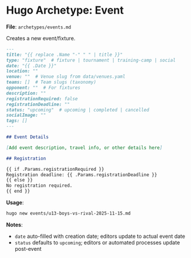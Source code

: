 # Hugo Archetype: Event

**File**: `archetypes/events.md`

Creates a new event/fixture.

```markdown
---
title: "{{ replace .Name "-" " " | title }}"
type: "fixture"  # fixture | tournament | training-camp | social
date: "{{ .Date }}"
location: ""
venue: ""  # Venue slug from data/venues.yaml
teams: []  # Team slugs (taxonomy)
opponent: ""  # For fixtures
description: ""
registrationRequired: false
registrationDeadline: ""
status: "upcoming"  # upcoming | completed | cancelled
socialImage: ""
tags: []
---

## Event Details

[Add event description, travel info, or other details here]

## Registration

{{ if .Params.registrationRequired }}
Registration deadline: {{ .Params.registrationDeadline }}
{{ else }}
No registration required.
{{ end }}
```

**Usage**:

```bash
hugo new events/u13-boys-vs-rival-2025-11-15.md
```

**Notes**:

- `date` auto-filled with creation date; editors update to actual event date
- `status` defaults to `upcoming`; editors or automated processes update post-event
